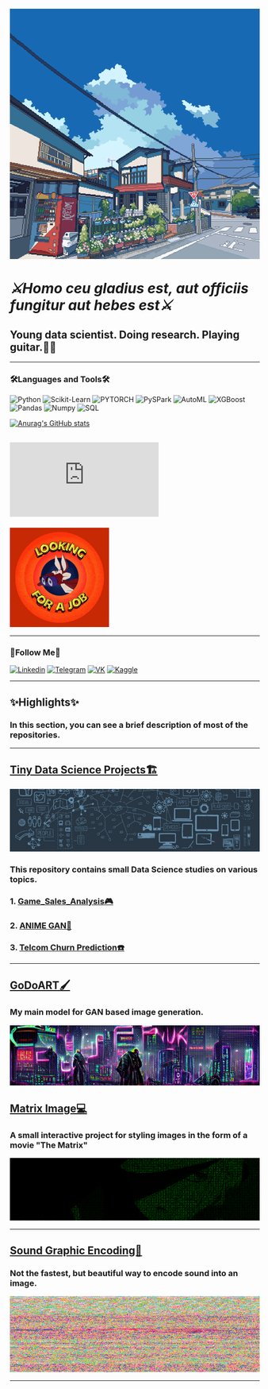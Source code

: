 ![Header](https://github.com/Andy666Fox/Andy666Fox/blob/main/assets/header_11.gif?raw=true)

# ***⚔️Homo ceu gladius est, aut officiis fungitur aut hebes est⚔️***


## Young data scientist. Doing research. Playing guitar.🔬🎸
---


### **🛠️Languages and Tools🛠️**


![Python](https://img.shields.io/badge/-Python-00ff1a?style=for-the-badge&logo=python&logoColor=000000)
![Scikit-Learn](https://img.shields.io/badge/-SClearn-40ff00?style=for-the-badge&logo=scikit-learn&logoColor=000000)
![PYTORCH](https://img.shields.io/badge/-PYTORCH-ff7b00?style=for-the-badge&logo=pytorch&logoColor=000000)
![PySPark](https://img.shields.io/badge/-PySpark-ffd90?style=for-the-badge&logo=dabl&logoColor=000000)
![AutoML](https://img.shields.io/badge/-AutoML-ff7b00?style=for-the-badge&logo=sql&logoColor=000000)
![XGBoost](https://img.shields.io/badge/-XGBoost-ddff00?style=for-the-badge&logo=Matplotlib&logoColor=000000)
![Pandas](https://img.shields.io/badge/-Pandas-91ff00?style=for-the-badge&logo=pandas&logoColor=000000)
![Numpy](https://img.shields.io/badge/-Numpy-bfff00?style=for-the-badge&logo=numpy&logoColor=000000)
![SQL](https://img.shields.io/badge/-SQL-ffae00?style=for-the-badge&logo=sql&logoColor=000000)




[![Anurag's GitHub stats](https://github-readme-stats.vercel.app/api?username=Andy666Fox&show_icons=true&theme=radical)](https://github.com/anuraghazra/github-readme-stats)



## ![🔥Hey my resume is here🔥](https://github.com/Andy666Fox/Andy666Fox/blob/main/Resume/Artem_Moroyanu.pdf)
![JJ](https://github.com/Andy666Fox/Andy666Fox/blob/main/highlights_images/jj.gif?raw=true)

---

### **🚩Follow Me🚩**


[![Linkedin](https://img.shields.io/badge/-Linkedin-ff005d?style=for-the-badge&logo=linkedin&logoColor=000000)](https://www.linkedin.com/in/heavyarmor/)
[![Telegram](https://img.shields.io/badge/-Telegram-ff00b3?style=for-the-badge&logo=telegram&logoColor=000000)](https://t.me/heavy_armor)
[![VK](https://img.shields.io/badge/-VKontakte-0E3DF3?style=for-the-badge&logo=VK&logoColor=000000)](https://vk.com/heavyground)
[![Kaggle](https://img.shields.io/badge/-Kaggle-0EEEF3?style=for-the-badge&logo=Kaggle&logoColor=000000)](https://www.kaggle.com/godovorez)

---

## **✨Highlights✨**
### In this section, you can see a brief description of most of the repositories.

---

## [**Tiny Data Science Projects🏗️**](https://github.com/Andy666Fox/TINY_DS_PROJECTS)
![DS_LOGO](https://github.com/Andy666Fox/Andy666Fox/blob/main/highlights_images/ds_logo.jpg?raw=true)

### **This repository contains small Data Science studies on various topics.**
### 1. [Game_Sales_Analysis🎮](https://github.com/Andy666Fox/TINY_DS_PROJECTS/tree/main/Game_Sales_Analysis)
### 2. [ANIME GAN👺](https://github.com/Andy666Fox/TINY_DS_PROJECTS/tree/main/FFA_GAN)
### 3. [Telcom Churn Prediction☎️](https://github.com/Andy666Fox/TINY_DS_PROJECTS/tree/main/Telcom_Churn_predict)

---

## [**GoDoART🖌️**](https://github.com/Andy666Fox/GoDoArt)
### My main model for GAN based image generation.
![GDT](https://github.com/Andy666Fox/Andy666Fox/blob/main/highlights_images/gan_logo.gif?raw=true)

## [**Matrix Image💻**](https://github.com/Andy666Fox/Matrix_image)
### A small interactive project for styling images in the form of a movie "The Matrix"
![Zero Two](https://github.com/Andy666Fox/Andy666Fox/blob/main/highlights_images/zt_logo.png?raw=true)

---

## [**Sound Graphic Encoding🎵**](https://github.com/Andy666Fox/SGE)
### Not the fastest, but beautiful way to encode sound into an image.
![SGE](https://github.com/Andy666Fox/Andy666Fox/blob/main/highlights_images/sge_logo.png?raw=true)

---
